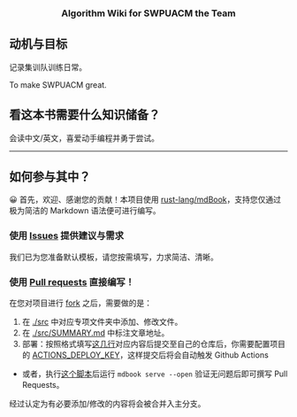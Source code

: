 <h3 align="center">
	Algorithm Wiki for SWPUACM the Team
</h3>

## 动机与目标

记录集训队训练日常。

To make SWPUACM great.

## 看这本书需要什么知识储备？

会读中文/英文，喜爱动手编程并勇于尝试。

----

## 如何参与其中？

😀 首先，欢迎、感谢您的贡献！本项目使用 [rust-lang/mdBook](https://github.com/rust-lang/mdBook)，支持您仅通过极为简洁的 Markdown 语法便可进行编写。

### 使用 [Issues](https://github.com/Patricky-Tau/swpuacm-wiki/issues) 提供建议与需求

我们已为您准备默认模板，请您按需填写，力求简洁、清晰。

### 使用 [Pull requests](https://github.com/Patricky-Tau/swpuacm-wiki/pulls) 直接编写！

在您对项目进行 [fork](https://github.com/Patricky-Tau/swpuacm-wiki/fork) 之后，需要做的是：
1. 在 [./src](./src) 中对应专项文件夹中添加、修改文件。
2. 在 [./src/SUMMARY.md](./src/SUMMARY.md) 中标注文章地址。
3. 部署：按照格式填写[这几行](https://github.com/Patricky-Tau/swpuacm-wiki/blob/master/book.toml#L26-L28)对应内容后提交至自己的仓库后，你需要配置项目的 [ACTIONS\_DEPLOY\_KEY](https://github.com/peaceiris/actions-gh-pages#%EF%B8%8F-create-ssh-deploy-key)，这样提交后将会自动触发 Github Actions
  - 或者，执行[这个脚本](https://github.com/Patricky-Tau/swpuacm-wiki/blob/master/scripts/build.sh)后运行 `mdbook serve --open` 验证无问题后即可撰写 Pull Requests。

经过认定为有必要添加/修改的内容将会被合并入主分支。
